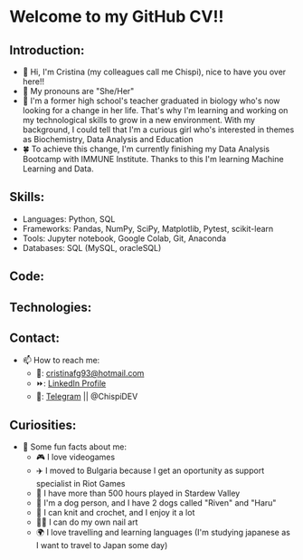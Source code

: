 # Welcome to my GitHub CV!!

## Introduction: 

- 👋 Hi, I'm Cristina (my colleagues call me Chispi), nice to have you over here!!
- 🌸 My pronouns are "She/Her"
- 👀 I'm a former high school's teacher graduated in biology who's now looking for a change in her life. That's why I'm learning and working on my technological skills to grow in a new environment. With my background, I could tell that I'm a curious girl who's interested in themes as Biochemistry, Data Analysis and Education
- 🍀 To achieve this change, I'm currently finishing my Data Analysis Bootcamp with IMMUNE Institute. Thanks to this I'm learning Machine Learning and Data.

## Skills:

- Languages: Python, SQL
- Frameworks: Pandas, NumPy, SciPy, Matplotlib, Pytest, scikit-learn
- Tools: Jupyter notebook, Google Colab, Git, Anaconda
- Databases: SQL (MySQL, oracleSQL)

## Code:
     
## Technologies:


## Contact:
- 📫 How to reach me: 
  - 📧: cristinafg93@hotmail.com
  - ⏩: <a href="https://www.linkedin.com/in/cristina-fuentes-gutiérrez-9467a7139/" target="_blank">LinkedIn Profile</a>
  - 📲: <a href="https://telegram.me/ChispiDEV" target="_blank">Telegram</a> || @ChispiDEV 

## Curiosities:
- 🌈 Some fun facts about me:
   - 🎮 I love videogames
   - ✈️ I moved to Bulgaria because I get an oportunity as support specialist in Riot Games
   - 🦋 I have more than 500 hours played in Stardew Valley
   - 🐶 I'm a dog person, and I have 2 dogs called "Riven" and "Haru"
   - 🎨 I can knit and crochet, and I enjoy it a lot
   - 💅🏻 I can do my own nail art
   - 🌍 I love travelling and learning languages (I'm studying japanese as I want to travel to Japan some day)
